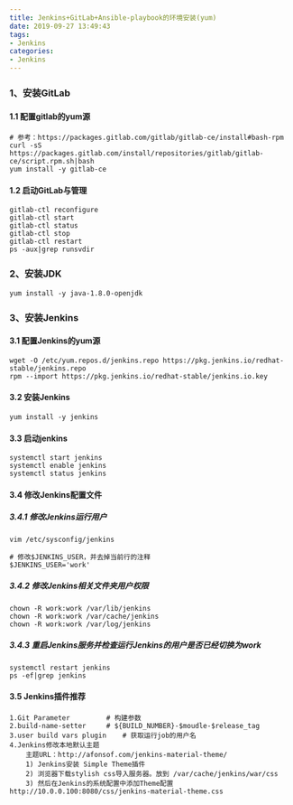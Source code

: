 ```yaml
---
title: Jenkins+GitLab+Ansible-playbook的环境安装(yum)
date: 2019-09-27 13:49:43
tags:
- Jenkins
categories:
- Jenkins
---
```


### 1、安装GitLab

#### 1.1 配置gitlab的yum源

```shell
# 参考：https://packages.gitlab.com/gitlab/gitlab-ce/install#bash-rpm
curl -sS https://packages.gitlab.com/install/repositories/gitlab/gitlab-ce/script.rpm.sh|bash
yum install -y gitlab-ce
```
<!-- more -->

#### 1.2 启动GitLab与管理

```shell
gitlab-ctl reconfigure
gitlab-ctl start
gitlab-ctl status
gitlab-ctl stop
gitlab-ctl restart
ps -aux|grep runsvdir
```

### 2、安装JDK

```shell
yum install -y java-1.8.0-openjdk
```

### 3、安装Jenkins

#### 3.1 配置Jenkins的yum源

```shell
wget -O /etc/yum.repos.d/jenkins.repo https://pkg.jenkins.io/redhat-stable/jenkins.repo
rpm --import https://pkg.jenkins.io/redhat-stable/jenkins.io.key
```

#### 3.2 安装Jenkins

```shell
yum install -y jenkins
```

#### 3.3 启动jenkins

```shell
systemctl start jenkins
systemctl enable jenkins
systemctl status jenkins
```

#### 3.4 修改Jenkins配置文件

##### 3.4.1 修改Jenkins运行用户

```shell
vim /etc/sysconfig/jenkins

# 修改$JENKINS_USER，并去掉当前行的注释
$JENKINS_USER='work'
```

##### 3.4.2 修改Jenkins相关文件夹用户权限

```shell
chown -R work:work /var/lib/jenkins
chown -R work:work /var/cache/jenkins
chown -R work:work /var/log/jenkins
```

##### 3.4.3 重启Jenkins服务并检查运行Jenkins的用户是否已经切换为work

```shell
systemctl restart jenkins
ps -ef|grep jenkins
```

#### 3.5 Jenkins插件推荐

```text
1.Git Parameter			# 构建参数
2.build-name-setter		# ${BUILD_NUMBER}-$moudle-$release_tag
3.user build vars plugin	# 获取运行job的用户名
4.Jenkins修改本地默认主题
	主题URL：http://afonsof.com/jenkins-material-theme/
	1) Jenkins安装 Simple Theme插件
	2) 浏览器下载stylish css导入服务器。放到 /var/cache/jenkins/war/css
	3) 然后在Jenkins的系统配置中添加Theme配置 http://10.0.0.100:8080/css/jenkins-material-theme.css
```
